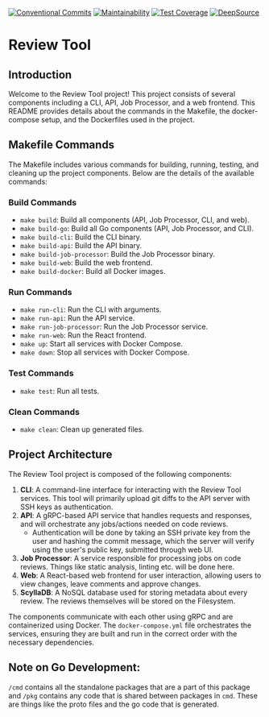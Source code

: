 [![Conventional Commits](https://img.shields.io/badge/Conventional%20Commits-1.0.0-%23FE5196?logo=conventionalcommits&logoColor=white)](https://conventionalcommits.org)
[![Maintainability](https://api.codeclimate.com/v1/badges/3b594526ba8ebeef8bcf/maintainability)](https://codeclimate.com/github/AbhayFernandes/review_tool/maintainability)
[![Test Coverage](https://api.codeclimate.com/v1/badges/3b594526ba8ebeef8bcf/test_coverage)](https://codeclimate.com/github/AbhayFernandes/review_tool/test_coverage)
[![DeepSource](https://app.deepsource.com/gh/AbhayFernandes/review_tool.svg/?label=active+issues&show_trend=true&token=Uq3ZVq8ITznBv5BSfi6DCH6-)](https://app.deepsource.com/gh/AbhayFernandes/review_tool/)

# Review Tool

## Introduction

Welcome to the Review Tool project! This project consists of several components including a CLI, API, Job Processor, and a web frontend. This README provides details about the commands in the Makefile, the docker-compose setup, and the Dockerfiles used in the project.

## Makefile Commands

The Makefile includes various commands for building, running, testing, and cleaning up the project components. Below are the details of the available commands:

### Build Commands

- `make build`: Build all components (API, Job Processor, CLI, and web).
- `make build-go`: Build all Go components (API, Job Processor, and CLI).
- `make build-cli`: Build the CLI binary.
- `make build-api`: Build the API binary.
- `make build-job-processor`: Build the Job Processor binary.
- `make build-web`: Build the web frontend.
- `make build-docker`: Build all Docker images.

### Run Commands

- `make run-cli`: Run the CLI with arguments.
- `make run-api`: Run the API service.
- `make run-job-processor`: Run the Job Processor service.
- `make run-web`: Run the React frontend.
- `make up`: Start all services with Docker Compose.
- `make down`: Stop all services with Docker Compose.

### Test Commands

- `make test`: Run all tests.

### Clean Commands

- `make clean`: Clean up generated files.

## Project Architecture

The Review Tool project is composed of the following components:

1. **CLI**: A command-line interface for interacting with the Review Tool services. This tool will primarily upload git diffs to the API server with SSH keys as authentication.
2. **API**: A gRPC-based API service that handles requests and responses, and will orchestrate any jobs/actions needed on code reviews.
   - Authentication will be done by taking an SSH private key from the user and hashing the commit message, which the server will verify using the user's public key, submitted
     through web UI.
3. **Job Processor**: A service responsible for processing jobs on code reviews. Things like static analysis, linting etc. will be done here.
4. **Web**: A React-based web frontend for user interaction, allowing users to view changes, leave comments and approve changes.
5. **ScyllaDB**: A NoSQL database used for storing metadata about every review. The reviews themselves will be stored on the Filesystem.

The components communicate with each other using gRPC and are containerized using Docker. The `docker-compose.yml` file orchestrates the services, ensuring they are built and run in the correct order with the necessary dependencies.

## Note on Go Development:

`/cmd` contains all the standalone packages that are a part of this package and `/pkg` contains any code that is shared between packages in `cmd`. These are things like the proto files
and the go code that is generated.
